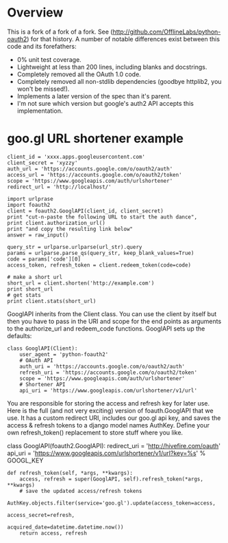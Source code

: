 # Overview

This is a fork of a fork of a fork. See (http://github.com/OfflineLabs/python-oauth2) for that history. A number of notable differences exist between this code and its forefathers:

* 0% unit test coverage.
* Lightweight at less than 200 lines, including blanks and docstrings.
* Completely removed all the OAuth 1.0 code.
* Completely removed all non-stdlib dependencies (goodbye httplib2, you won't be missed!).
* Implements a later version of the spec than it's parent.
* I'm not sure which version but google's auth2 API accepts this implementation.

# goo.gl URL shortener example

    client_id = 'xxxx.apps.googleusercontent.com'
    client_secret = 'xyzzy'
    auth_url = 'https://accounts.google.com/o/oauth2/auth'
    access_url = 'https://accounts.google.com/o/oauth2/token'
    scope = 'https://www.googleapis.com/auth/urlshortener'
    redirect_url = 'http://localhost/'

    import urlprase
    import foauth2
    client = foauth2.GooglAPI(client_id, client_secret)
    print "cut-n-paste the following URL to start the auth dance",
    print client.authorization_url()
    print "and copy the resulting link below"
    answer = raw_input()

    query_str = urlparse.urlparse(url_str).query
    params = urlparse.parse_qs(query_str, keep_blank_values=True)
    code = params['code'][0]
    access_token, refresh_token = client.redeem_token(code=code)

    # make a short url
    short_url = client.shorten('http://example.com')
    print short_url
    # get stats
    print client.stats(short_url)

GooglAPI inherits from the Client class.  You can use the client by itself but
then you have to pass in the URI and scope for the end points as arguments to
the authorize_url and redeem_code functions.  GooglAPI sets up the defaults:

    class GooglAPI(Client):
        user_agent = 'python-foauth2'
        # OAuth API
        auth_uri = 'https://accounts.google.com/o/oauth2/auth'
        refresh_uri = 'https://accounts.google.com/o/oauth2/token'
        scope = 'https://www.googleapis.com/auth/urlshortener'
        # Shortener API
        api_uri = 'https://www.googleapis.com/urlshortener/v1/url'

You are responsible for storing the access and refresh key for later use. Here is the full (and not very exciting) version of foauth.GooglAPI that we use.  It has a custom redirect URI, includes our goo.gl api key, and saves the access & refresh tokens to a django model names AuthKey. Define your own refresh_token() replacement to store stuff where you like.

class GooglAPI(foauth2.GooglAPI):
    redirect_uri = 'http://hivefire.com/oauth'
    api_uri = 'https://www.googleapis.com/urlshortener/v1/url?key=%s' % GOOGL_KEY

    def refresh_token(self, *args, **kwargs):
        access, refresh = super(GooglAPI, self).refresh_token(*args, **kwargs)
        # save the updated access/refresh tokens
        AuthKey.objects.filter(service='goo.gl').update(access_token=access,
                                                        access_secret=refresh,
                                                        acquired_date=datetime.datetime.now())
        return access, refresh
